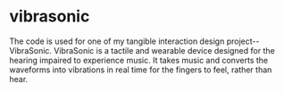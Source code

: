 # vibrasonic
The code is used for one of my tangible interaction design project--VibraSonic. VibraSonic is a tactile and wearable device designed for the hearing impaired to experience music. It takes music and converts the waveforms into vibrations in real time for the fingers to feel, rather than hear.
